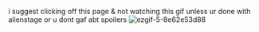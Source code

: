 i suggest clicking off this page & not watching this gif unless ur done with alienstage or u dont gaf abt spoilers
![ezgif-5-8e62e53d88](https://github.com/user-attachments/assets/8b5dbe11-456e-4c3f-8e1e-8cccf3b06074)
